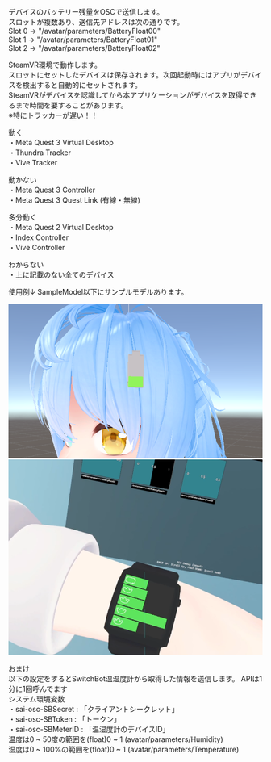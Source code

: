 デバイスのバッテリー残量をOSCで送信します。
<br>
スロットが複数あり、送信先アドレスは次の通りです。
<br>
Slot 0 -> "/avatar/parameters/BatteryFloat00"
<br>
Slot 1 -> "/avatar/parameters/BatteryFloat01"
<br>
Slot 2 -> "/avatar/parameters/BatteryFloat02"
<br>


SteamVR環境で動作します。
<br>
スロットにセットしたデバイスは保存されます。次回起動時にはアプリがデバイスを検出すると自動的にセットされます。
<br>
SteamVRがデバイスを認識してから本アプリケーションがデバイスを取得できるまで時間を要することがあります。
<br>
※特にトラッカーが遅い！！
<br>

動く
<br>
・Meta Quest 3 Virtual Desktop 
<br>
・Thundra Tracker
<br>
・Vive Tracker

動かない
<br>
・Meta Quest 3 Controller
<br>
・Meta Quest 3 Quest Link (有線・無線)

多分動く
<br>
・Meta Quest 2 Virtual Desktop
<br>
・Index Controller
<br>
・Vive Controller

わからない
<br>
・上に記載のない全てのデバイス

使用例↓ SampleModel以下にサンプルモデルあります。

![SampleImage](image/SampleImage.png)
![SampleImage](image/SampleImage_02.png)

おまけ
<br>
以下の設定をするとSwitchBot温湿度計から取得した情報を送信します。 APIは1分に1回呼んでます
<br>
システム環境変数
<br>
・sai-osc-SBSecret : 「クライアントシークレット」
<br>
・sai-osc-SBToken : 「トークン」
<br>
・sai-osc-SBMeterID : 「温湿度計のデバイスID」
<br>
温度は0 ~ 50度の範囲を(float)0 ~ 1 (avatar/parameters/Humidity)
<br>
湿度は0 ~ 100%の範囲を(float)0 ~ 1 (avatar/parameters/Temperature)
